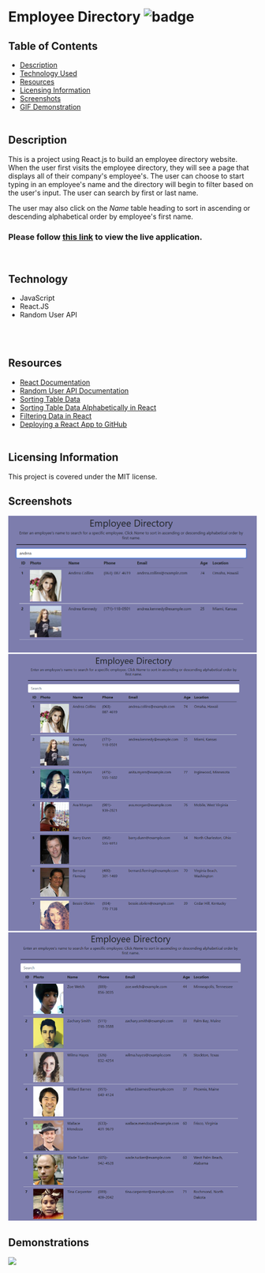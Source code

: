 # Employee Directory ![badge](https://img.shields.io/badge/license-MIT-blue)

## Table of Contents

- [Description](#description)
- [Technology Used](#technology)
- [Resources](#resources)
- [Licensing Information](#licensing)
- [Screenshots](#screenshots)
- [GIF Demonstration](#demonstrations)
  <br>
  <br>

## Description

This is a project using React.js to build an employee directory website. When the user first visits the employee directory, they will see a page that displays all of their company's employee's. The user can choose to start typing in an employee's name and the directory will begin to filter based on the user's input. The user can search by first or last name.

The user may also click on the _Name_ table heading to sort in ascending or descending alphabetical order by employee's first name.

### Please follow [this link](https://klay824.github.io/employee-directory/) to view the live application.

<br>

## Technology

- JavaScript
- React.JS
- Random User API

<br>
<br>

## Resources

- [React Documentation](https://reactjs.org/)
- [Random User API Documentation](https://randomuser.me/)
- [Sorting Table Data](https://www.florin-pop.com/blog/2019/07/sort-table-data-with-react/)
- [Sorting Table Data Alphabetically in React](https://stackoverflow.com/questions/59456181/sorting-alphabetically-in-reactjs)
- [Filtering Data in React](https://sebhastian.com/react-filter/)
- [Deploying a React App to GitHub](https://create-react-app.dev/docs/deployment/#github-pages)
  <br>
  <br>

## Licensing Information

This project is covered under the MIT license.

## Screenshots

![](public/images/screenshot-1.png)
![](public/images/screenshot-2.png)
![](public/images/screenshot-3.png)

## Demonstrations

![](public/gifs/demo.gif)
<br>
